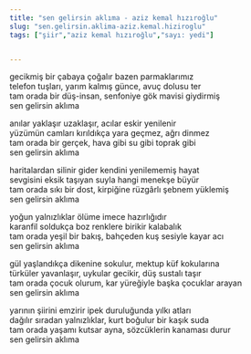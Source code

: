 ```yaml
---
title: "sen gelirsin aklıma - aziz kemal hızıroğlu"
slug: "sen.gelirsin.aklima-aziz.kemal.hiziroglu"
tags: ["şiir","aziz kemal hızıroğlu","sayı: yedi"]


---
```

gecikmiş bir çabaya çoğalır bazen parmaklarımız    
telefon tuşları, yarım kalmış günce, avuç dolusu ter  
tam orada bir düş-insan, senfoniye gök mavisi giydirmiş  
sen gelirsin aklıma

anılar yaklaşır uzaklaşır, acılar eskir yenilenir  
yüzümün camları kırıldıkça yara geçmez, ağrı dinmez  
tam orada bir gerçek, hava gibi su gibi toprak gibi  
sen gelirsin aklıma

haritalardan silinir gider kendini yenilememiş hayat  
sevgisini eksik taşıyan suyla hangi menekşe büyür  
tam orada sıkı bir dost, kirpiğine rüzgârlı şebnem yüklemiş  
sen gelirsin aklıma

yoğun yalnızlıklar ölüme imece hazırlığıdır  
karanfil soldukça boz renklere birikir kalabalık  
tam orada yeşil bir bakış, bahçeden kuş sesiyle kayar acı  
sen gelirsin aklıma

gül yaşlandıkça dikenine sokulur, mektup küf kokularına  
türküler yavanlaşır, uykular gecikir, düş sustalı taşır  
tam orada çocuk olurum, kar yüreğiyle başka çocuklar arayan  
sen gelirsin aklıma

yarının şiirini emzirir ipek duruluğunda yılkı atları  
dağılır sıradan yalnızlıklar, kurt boğulur bir kaşık suda  
tam orada yaşamı kutsar ayna, sözcüklerin kanaması durur  
sen gelirsin aklıma

